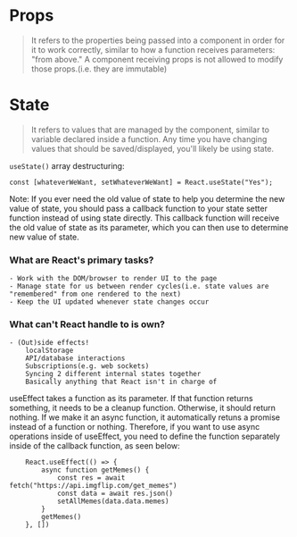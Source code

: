 # Props
>It refers to the properties being passed into a component in order for it to work correctly, similar to how a function receives parameters: "from above." A component receiving props is not allowed to modify those props.(i.e. they are immutable)

# State
>It refers to values that are managed by the component, similar to variable declared inside a function. Any time you have changing values that should be saved/displayed, you'll likely be using state.

`useState()` array destructuring: 
```JS
const [whateverWeWant, setWhateverWeWant] = React.useState("Yes");
```

Note: If you ever need the old value of state to help you determine the new value of state, you should pass a callback function to your state setter function instead of using state directly. This callback function will receive the old value of state as its parameter, which you can then use to determine new value of state.

### What are React's primary tasks?
    - Work with the DOM/browser to render UI to the page
    - Manage state for us between render cycles(i.e. state values are "remembered" from one rendered to the next)
    - Keep the UI updated whenever state changes occur

### What can't React handle to is own?
    - (Out)side effects!
        localStorage
        API/database interactions
        Subscriptions(e.g. web sockets)
        Syncing 2 different internal states together
        Basically anything that React isn't in charge of

    
useEffect takes a function as its parameter. If that function
returns something, it needs to be a cleanup function. Otherwise,
it should return nothing. If we make it an async function, it
automatically retuns a promise instead of a function or nothing.
Therefore, if you want to use async operations inside of useEffect,
you need to define the function separately inside of the callback
function, as seen below:
    
```JS
    React.useEffect(() => {
        async function getMemes() {
            const res = await fetch("https://api.imgflip.com/get_memes")
            const data = await res.json()
            setAllMemes(data.data.memes)
        }
        getMemes()
    }, [])
```